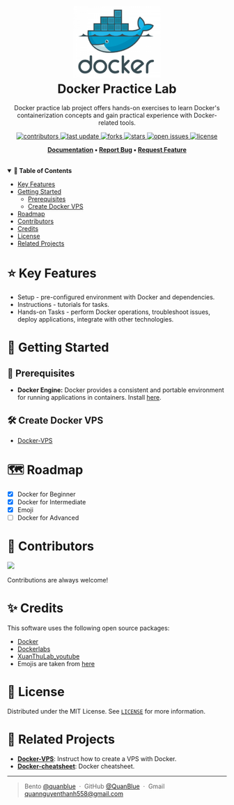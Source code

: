 <h1 align="center">
  <img src="./assets/docker-icon.png" alt="icon" width="200"></img>
  <br>
  <b>Docker Practice Lab</b>
</h1>

<p align="center">Docker practice lab project offers hands-on exercises to learn Docker's containerization concepts and gain practical experience with Docker-related tools.</p>

<!-- Badges -->
<p align="center">
  <a href="https://github.com/QuanBlue/Docker-practice-lab/graphs/contributors">
    <img src="https://img.shields.io/github/contributors/QuanBlue/Docker-practice-lab" alt="contributors" />
  </a>
  <a href="">
    <img src="https://img.shields.io/github/last-commit/QuanBlue/Docker-practice-lab" alt="last update" />
  </a>
  <a href="https://github.com/QuanBlue/Docker-practice-lab/network/members">
    <img src="https://img.shields.io/github/forks/QuanBlue/Docker-practice-lab" alt="forks" />
  </a>
  <a href="https://github.com/QuanBlue/Docker-practice-lab/stargazers">
    <img src="https://img.shields.io/github/stars/QuanBlue/Docker-practice-lab" alt="stars" />
  </a>
  <a href="https://github.com/QuanBlue/Docker-practice-lab/issues/">
    <img src="https://img.shields.io/github/issues/QuanBlue/Docker-practice-lab" alt="open issues" />
  </a>
  <a href="https://github.com/QuanBlue/Docker-practice-lab/blob/main/LICENSE">
    <img src="https://img.shields.io/github/license/QuanBlue/Docker-practice-lab.svg" alt="license" />
  </a>
</p>

<p align="center">
  <b>
      <a href="https://github.com/QuanBlue/Docker-practice-lab">Documentation</a> •
      <a href="https://github.com/QuanBlue/Docker-practice-lab/issues/">Report Bug</a> •
      <a href="https://github.com/QuanBlue/Docker-practice-lab/issues/">Request Feature</a>
  </b>
</p>

<br/>

<details open>
<summary><b>📖 Table of Contents</b></summary>

-  [Key Features](#star-key-features)
-  [Getting Started](#toolbox-getting-started)
   -  [Prerequisites](#pushpin-prerequisites)
   -  [Create Docker VPS](#hammer_and_wrench-create-docker-vps)
-  [Roadmap](#world_map-roadmap)
-  [Contributors](#busts_in_silhouette-contributors)
-  [Credits](#sparkles-credits)
-  [License](#scroll-license)
-  [Related Projects](#link-related-projects)
</details>

# :star: Key Features

-  Setup - pre-configured environment with Docker and dependencies.
-  Instructions - tutorials for tasks.
-  Hands-on Tasks - perform Docker operations, troubleshoot issues, deploy applications, integrate with other technologies.

# :toolbox: Getting Started

## :pushpin: Prerequisites

-  **Docker Engine:** Docker provides a consistent and portable environment for running applications in containers. Install [here](https://www.docker.com/get-started/).

## :hammer_and_wrench: Create Docker VPS

-  [Docker-VPS](https://github.com/QuanBlue/Docker-VPS)

# :world_map: Roadmap

-  [x] Docker for Beginner
-  [x] Docker for Intermediate
-  [x] Emoji
-  [ ] Docker for Advanced

# :busts_in_silhouette: Contributors

<a href="https://github.com/QuanBlue/Docker-practice-lab/graphs/contributors">
  <img src="https://contrib.rocks/image?repo=QuanBlue/Docker-practice-lab" />
</a>

Contributions are always welcome!

# :sparkles: Credits

This software uses the following open source packages:

-  [Docker](https://nodejs.org/)
-  [Dockerlabs](https://dockerlabs.collabnix.com/)
-  [XuanThuLab_youtube](https://www.youtube.com/@XuanThuLab)
-  Emojis are taken from [here](https://github.com/arvida/emoji-cheat-sheet.com)

# :scroll: License

Distributed under the MIT License. See <a href="./LICENSE">`LICENSE`</a> for more information.

# :link: Related Projects

-  <u>[**Docker-VPS**](https://github.com/QuanBlue/Docker-VPS)</u>: Instruct how to create a VPS with Docker.
-  <u>[**Docker-cheatsheet**](https://github.com/QuanBlue/Docker-cheatsheet)</u>: Docker cheatsheet.

---

> Bento [@quanblue](https://bento.me/quanblue) &nbsp;&middot;&nbsp;
> GitHub [@QuanBlue](https://github.com/QuanBlue) &nbsp;&middot;&nbsp; Gmail quannguyenthanh558@gmail.com
